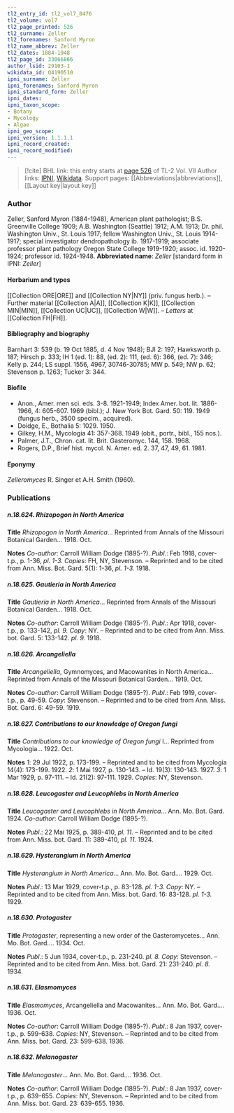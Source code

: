 ```yaml
---
tl2_entry_id: tl2_vol7_0476
tl2_volume: vol7
tl2_page_printed: 526
tl2_surname: Zeller
tl2_forenames: Sanford Myron
tl2_name_abbrev: Zeller
tl2_dates: 1884-1948
tl2_page_id: 33066866
author_lsid: 29103-1
wikidata_id: Q4190510
ipni_surname: Zeller
ipni_forenames: Sanford Myron
ipni_standard_form: Zeller
ipni_dates: 
ipni_taxon_scope: 
- Botany
- Mycology
- Algae
ipni_geo_scope: 
ipni_version: 1.1.1.1
ipni_record_created: 
ipni_record_modified:
---
```


> [!cite] BHL link: this entry starts at [page 526](https://www.biodiversitylibrary.org/page/33066866) of TL-2 Vol. VII
> Author links: [IPNI](https://www.ipni.org/a/29103-1), [Wikidata](https://www.wikidata.org/wiki/Q4190510). Support pages: [[Abbreviations|abbreviations]], [[Layout key|layout key]]

### Author

Zeller, Sanford Myron (1884-1948), American plant pathologist; B.S. Greenville College 1909; A.B. Washington (Seattle) 1912; A.M. 1913; Dr. phil. Washington Univ., St. Louis 1917; fellow Washington Univ., St. Louis 1914-1917; special investigator dendropathology ib. 1917-1919; associate professor plant pathology Oregon State College 1919-1920; assoc. id. 1920-1924; professor id. 1924-1948. 
**Abbreviated name**: *Zeller* \[standard form in IPNI: *Zeller*\]

#### Herbarium and types

[[Collection ORE|ORE]] and [[Collection NY|NY]] (priv. fungus herb.). – Further material [[Collection A|A]], [[Collection K|K]], [[Collection MIN|MIN]], [[Collection UC|UC]], [[Collection W|W]]. – *Letters* at [[Collection FH|FH]].

#### Bibliography and biography

Barnhart 3: 539 (b. 19 Oct 1885, d. 4 Nov 1948); BJI 2: 197; Hawksworth p. 187; Hirsch p. 333; IH 1 (ed. 1): 88, (ed. 2): 111, (ed. 6): 366, (ed. 7): 346; Kelly p. 244; LS suppl. 1556, 4967, 30746-30785; MW p. 549; NW p. 62; Stevenson p. 1263; Tucker 3: 344.

#### Biofile

- Anon., Amer. men sci. eds. 3-8. 1921-1949; Index Amer. bot. lit. 1886-1966, 4: 605-607. 1969 (bibl.); J. New York Bot. Gard. 50: 119. 1949 (fungus herb., 3500 specim., acquired).
- Doidge, E., Bothalia 5: 1029. 1950.
- Gilkey, H.M., Mycologia 41: 357-368. 1949 (obit., portr., bibl., 155 nos.).
- Palmer, J.T., Chron. cat. lit. Brit. Gasteromyc. 144, 158. 1968.
- Rogers, D.P., Brief hist. mycol. N. Amer. ed. 2. 37, 47, 49, 61. 1981.

#### Eponymy

*Zelleromyces* R. Singer et A.H. Smith (1960).

### Publications

##### n.18.624. Rhizopogon in North America

**Title**
*Rhizopogon in North America*... Reprinted from Annals of the Missouri Botanical Garden... 1918. Oct.

**Notes**
*Co-author*: Carroll William Dodge (1895-?).
*Publ*.: Feb 1918, cover-t.p., p. 1-36, *pl. 1-3. Copies*: FH, NY, Stevenson. – Reprinted and to be cited from Ann. Miss. Bot. Gard. 5(1): 1-36, *pl. 1-3.* 1918.

##### n.18.625. Gautieria in North America

**Title**
*Gautieria in North America*... Reprinted from Annals of the Missouri Botanical Garden... 1918. Oct.

**Notes**
*Co-author*: Carroll William Dodge (1895-?).
*Publ*.: Apr 1918, cover-t.p., p. 133-142, *pl. 9. Copy*: NY. – Reprinted and to be cited from Ann. Miss. bot. Gard. 5: 133-142. *pl. 9.* 1918.

##### n.18.626. Arcangeliella

**Title**
*Arcangeliella*, Gymnomyces, and Macowanites in North America... Reprinted from Annals of the Missouri Botanical Garden... 1919. Oct.

**Notes**
*Co-author*: Carroll William Dodge (1895-?).
*Publ*.: Feb 1919, cover-t.p., p. 49-59. *Copy*: Stevenson. – Reprinted and to be cited from Ann. Miss. Bot. Gard. 6: 49-59. 1919.

##### n.18.627. Contributions to our knowledge of Oregon fungi

**Title**
*Contributions to our knowledge of Oregon fungi* I... Reprinted from Mycologia... 1922. Oct.

**Notes**
*1*: 29 Jul 1922, p. 173-199. – Reprinted and to be cited from Mycologia 14(4): 173-199. 1922.
*2*: 1 Mai 1927, p. 130-143. – Id. 19(3): 130-143. 1927.
*3*: 1 Mar 1929, p. 97-111. – Id. 21(2): 97-111. 1929.
*Copies*: NY, Stevenson.

##### n.18.628. Leucogaster and Leucophlebs in North America

**Title**
*Leucogaster and Leucophlebs in North America*... Ann. Mo. Bot. Gard. 1924. *Co-author*: Carroll William Dodge (1895-?).

**Notes**
*Publ*.: 22 Mai 1925, p. 389-410, *pl. 11.* – Reprinted and to be cited from Ann. Miss. bot. Gard. 11: 389-410, *pl. 11.* 1924.

##### n.18.629. Hysterangium in North America

**Title**
*Hysterangium in North America*... Ann. Mo. Bot. Gard.... 1929. Oct.

**Notes**
*Publ*.: 13 Mar 1929, cover-t.p., p. 83-128. *pl. 1-3. Copy*: NY. – Reprinted and to be cited from Ann. Miss. bot. Gard. 16: 83-128. *pl. 1-3.* 1929.

##### n.18.630. Protogaster

**Title**
*Protogaster*, representing a new order of the Gasteromycetes... Ann. Mo. Bot. Gard.... 1934. Oct.

**Notes**
*Publ*.: 5 Jun 1934, cover-t.p., p. 231-240. *pl. 8. Copy*: Stevenson. – Reprinted and to be cited from Ann. Miss. bot. Gard. 21: 231-240. *pl. 8.* 1934.

##### n.18.631. Elasmomyces

**Title**
*Elasmomyces*, Arcangeliella and Macowanites... Ann. Mo. Bot. Gard.... 1936. Oct.

**Notes**
*Co-author*: Carroll William Dodge (1895-?).
*Publ*.: 8 Jan 1937, cover-t.p., p. 599-638. *Copies*: NY, Stevenson. – Reprinted and to be cited from Ann. Miss. bot. Gard. 23: 599-638. 1936.

##### n.18.632. Melanogaster

**Title**
*Melanogaster*... Ann. Mo. Bot. Gard.... 1936. Oct.

**Notes**
*Co-author*: Carroll William Dodge (1895-?).
*Publ*.: 8 Jan 1937, cover-t.p., p. 639-655. *Copies*: NY, Stevenson. – Reprinted and to be cited from Ann. Miss. bot. Gard. 23: 639-655. 1936.

